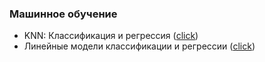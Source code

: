 ### Машинное обучение

* KNN: Классификация и регрессия ([click](https://github.com/dimaattt/MSU-Practice/tree/main/Machine%20Learning/KNN))
* Линейные модели классификации и регрессии ([click](https://github.com/dimaattt/MSU-Practice/tree/main/Machine%20Learning/Linear%20models))
